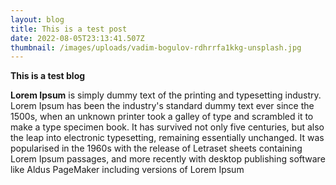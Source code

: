 ```yaml
---
layout: blog
title: This is a test post
date: 2022-08-05T23:13:41.507Z
thumbnail: /images/uploads/vadim-bogulov-rdhrrfa1kkg-unsplash.jpg
---
```

**This is a test blog**



<!--StartFragment-->

**Lorem Ipsum** is simply dummy text of the printing and typesetting industry. Lorem Ipsum has been the industry's standard dummy text ever since the 1500s, when an unknown printer took a galley of type and scrambled it to make a type specimen book. It has survived not only five centuries, but also the leap into electronic typesetting, remaining essentially unchanged. It was popularised in the 1960s with the release of Letraset sheets containing Lorem Ipsum passages, and more recently with desktop publishing software like Aldus PageMaker including versions of Lorem Ipsum

<!--EndFragment-->